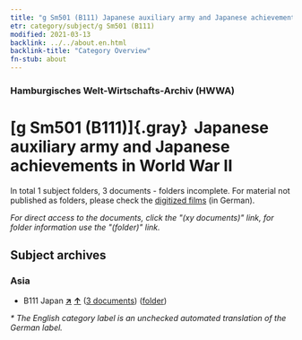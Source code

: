 ```yaml
---
title: "g Sm501 (B111) Japanese auxiliary army and Japanese achievements in World War II"
etr: category/subject/g Sm501 (B111)
modified: 2021-03-13
backlink: ../../about.en.html
backlink-title: "Category Overview"
fn-stub: about
---
```


### Hamburgisches Welt-Wirtschafts-Archiv (HWWA)
# [g Sm501 (B111)]{.gray}&#8201; Japanese auxiliary army and Japanese achievements in World War II&#160; 





In total 1 subject folders, 3 documents - folders incomplete.
For material not published as folders, please check the [digitized films](/film/h1_sh) (in German).

_For direct access to the documents, click the "(xy documents)" link, for folder information use the "(folder)" link._

## Subject archives



### Asia

- B111 Japan [**&nearr;**](../../../geo/i/141272/about.en.html "Japan (all folders)") [**&uarr;**](../../../geo/about.en.html#B111 "Country category system") (<a href="https://pm20.zbw.eu/dfgview/sh/141272,144605" title="about: Japan : Japanese auxiliary army and Japanese achievements in World War II" target="_blank">3 documents</a>) ([folder](http://purl.org/pressemappe20/folder/sh/141272,144605))


_* The English category label is an unchecked automated translation of the German label._

